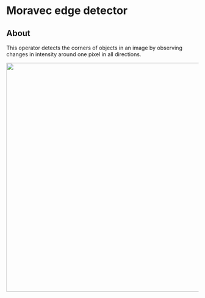 # Moravec edge detector

## About

This operator detects the corners of objects in an image by observing changes in intensity around one pixel in all directions.

<img src="https://user-images.githubusercontent.com/90621465/209814062-4c0391a3-9f36-4c33-bd09-2d77671b559b.png" width="600">

